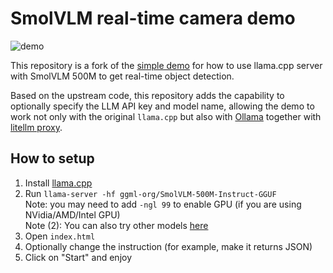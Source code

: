# SmolVLM real-time camera demo

![demo](./demo.png)

This repository is a fork of the [simple demo](https://github.com/ngxson/smolvlm-realtime-webcam) for how to use llama.cpp server with SmolVLM 500M to get real-time object detection.

Based on the upstream code, this repository adds the capability to optionally specify the LLM API key and model name, allowing the demo to work not only with the original `llama.cpp` but also with [Ollama](https://github.com/ollama/ollama/) together with [litellm proxy](https://github.com/BerriAI/litellm).

## How to setup

1. Install [llama.cpp](https://github.com/ggml-org/llama.cpp)
2. Run `llama-server -hf ggml-org/SmolVLM-500M-Instruct-GGUF`  
   Note: you may need to add `-ngl 99` to enable GPU (if you are using NVidia/AMD/Intel GPU)  
   Note (2): You can also try other models [here](https://github.com/ggml-org/llama.cpp/blob/master/docs/multimodal.md)
3. Open `index.html`
4. Optionally change the instruction (for example, make it returns JSON)
5. Click on "Start" and enjoy
